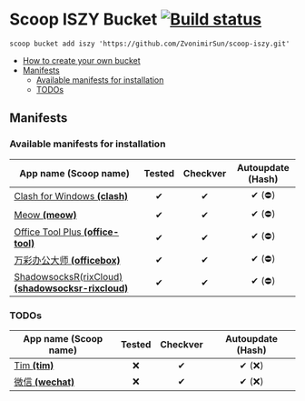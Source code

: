 # Scoop ISZY Bucket [![Build status](https://ci.appveyor.com/api/projects/status/3ays0dwt7k4oc6ko?svg=true)](https://ci.appveyor.com/project/ZvonimirSun/scoop-iszy)

`scoop bucket add iszy 'https://github.com/ZvonimirSun/scoop-iszy.git'`

-   [How to create your own bucket](https://github.com/Ash258/GenericBucket)
-   [Manifests](#manifests)
    -   [Available manifests for installation](#available-manifests-for-installation)
    -   [TODOs](#todos)

## Manifests

### Available manifests for installation

| App name **(Scoop name)**                                                                 | Tested | Checkver | Autoupdate (Hash) |
| ----------------------------------------------------------------------------------------- | :----: | :------: | :---------------: |
| [Clash for Windows **(clash)**](./bucket/clash.json)                                      |   ✔    |    ✔     |      ✔ (⛔)       |
| [Meow **(meow)**](./bucket/meow.json)                                                     |   ✔    |    ✔     |      ✔ (⛔)       |
| [Office Tool Plus **(office-tool)**](./bucket/office-tool.json)                           |   ✔    |    ✔     |      ✔ (⛔)       |
| [万彩办公大师 **(officebox)**](./bucket/officebox.json)                                   |   ✔    |    ✔     |      ✔ (⛔)       |
| [ShadowsocksR(rixCloud) **(shadowsocksr-rixcloud)**](./bucket/shadowsocksr-rixcloud.json) |   ✔    |    ✔     |      ✔ (⛔)       |

### TODOs

| App name **(Scoop name)**                            | Tested | Checkver | Autoupdate (Hash) |
| ---------------------------------------------------- | :----: | :------: | :---------------: |
| [Tim **(tim)**](https://office.qq.com/download.html) |   ❌   |    ✔     |      ✔ (❌)       |
| [微信 **(wechat)**](./TODO/wechat.json)              |   ❌   |    ✔     |      ✔ (❌)       |
